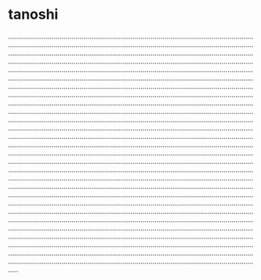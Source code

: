 # tanoshi

.....................................................................................................................................................................................................................................................................................................................................................................................................................................................................................................................................................................................................................................................................................................................................................................................................................................................................................................................................................................................................................................................................................................................................................................................................................................................................................................................................................................................................................................................................................................................................................................................................................................................................................................................................................................................................................................................................................................................................................................................................................................................................................................................................................................................................................................................................................................................................................................................................................................................................................................................................................................................................................................................................................................................................................................................................................................................................................................................................................................................................................................................................................................................................................................................................................................................................................................................................................................................................................................................................................................................................................................................................................
